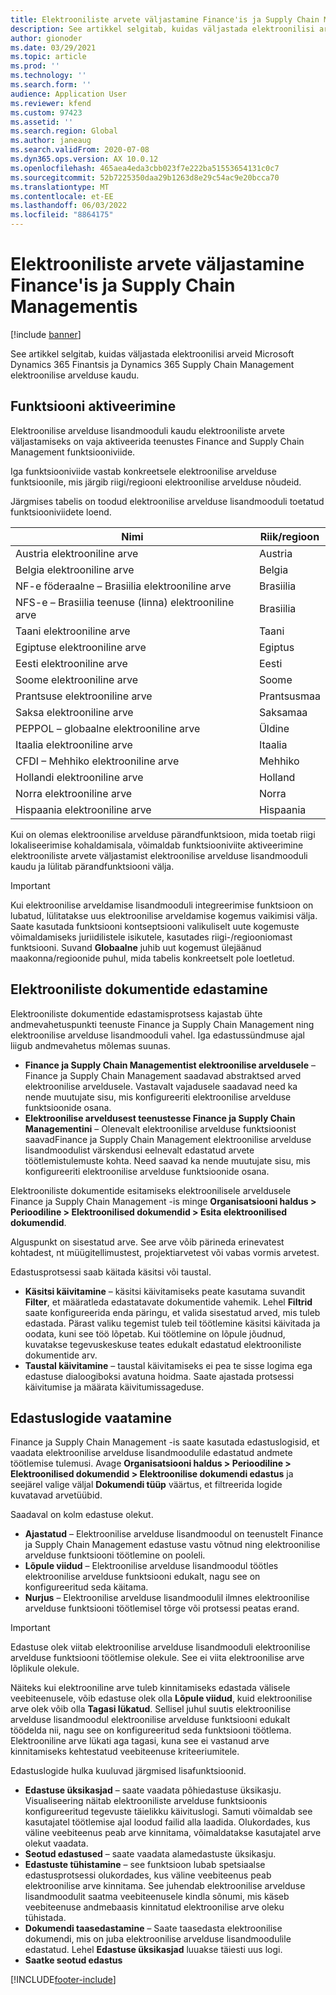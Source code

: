 ```yaml
---
title: Elektrooniliste arvete väljastamine Finance'is ja Supply Chain Managementis
description: See artikkel selgitab, kuidas väljastada elektroonilisi arveid Microsoft Dynamics 365 Finantsis ja Dynamics 365 Supply Chain Management elektroonilise arvelduse kaudu.
author: gionoder
ms.date: 03/29/2021
ms.topic: article
ms.prod: ''
ms.technology: ''
ms.search.form: ''
audience: Application User
ms.reviewer: kfend
ms.custom: 97423
ms.assetid: ''
ms.search.region: Global
ms.author: janeaug
ms.search.validFrom: 2020-07-08
ms.dyn365.ops.version: AX 10.0.12
ms.openlocfilehash: 465aea4eda3cbb023f7e222ba51553654131c0c7
ms.sourcegitcommit: 52b7225350daa29b1263d8e29c54ac9e20bcca70
ms.translationtype: MT
ms.contentlocale: et-EE
ms.lasthandoff: 06/03/2022
ms.locfileid: "8864175"
---
```

# <a name="issue-electronic-invoices-in-finance-and-supply-chain-management"></a>Elektrooniliste arvete väljastamine Finance'is ja Supply Chain Managementis

[!include [banner](../includes/banner.md)]

See artikkel selgitab, kuidas väljastada elektroonilisi arveid Microsoft Dynamics 365 Finantsis ja Dynamics 365 Supply Chain Management elektroonilise arvelduse kaudu.


## <a name="feature-activation"></a>Funktsiooni aktiveerimine

Elektroonilise arvelduse lisandmooduli kaudu elektrooniliste arvete väljastamiseks on vaja aktiveerida teenustes Finance and Supply Chain Management funktsiooniviide.

Iga funktsiooniviide vastab konkreetsele elektroonilise arvelduse funktsioonile, mis järgib riigi/regiooni elektroonilise arvelduse nõudeid.

Järgmises tabelis on toodud elektroonilise arvelduse lisandmooduli toetatud funktsiooniviidete loend.

| Nimi                                              | Riik/regioon |
|---------------------------------------------------|----------------|
|Austria elektrooniline arve                        |Austria         |
|Belgia elektrooniline arve                         |Belgia         |
|NF-e föderaalne – Brasiilia elektrooniline arve       |Brasiilia          |
|NFS-e – Brasiilia teenuse (linna) elektrooniline arve|Brasiilia          |
|Taani elektrooniline arve                          |Taani         |
|Egiptuse elektrooniline arve                        |Egiptus           |
|Eesti elektrooniline arve                        |Eesti         |
|Soome elektrooniline arve                         |Soome         |
|Prantsuse elektrooniline arve                          |Prantsusmaa          |
|Saksa elektrooniline arve                          |Saksamaa         |
|PEPPOL – globaalne elektrooniline arve                 |Üldine          |
|Itaalia elektrooniline arve                         |Itaalia           |
|CFDI – Mehhiko elektrooniline arve                  |Mehhiko          |
|Hollandi elektrooniline arve                           |Holland     |
|Norra elektrooniline arve                       |Norra          |
|Hispaania elektrooniline arve                         |Hispaania           |

Kui on olemas elektroonilise arvelduse pärandfunktsioon, mida toetab riigi lokaliseerimise kohaldamisala, võimaldab funktsiooniviite aktiveerimine elektrooniliste arvete väljastamist elektroonilise arvelduse lisandmooduli kaudu ja lülitab pärandfunktsiooni välja.

> [!IMPORTANT]
> Kui elektroonilise arveldamise lisandmooduli integreerimise funktsioon on lubatud, lülitatakse uus elektroonilise arveldamise kogemus vaikimisi välja. Saate kasutada funktsiooni kontseptsiooni valikuliselt uute kogemuste võimaldamiseks juriidilistele isikutele, kasutades riigi-/regiooniomast funktsiooni. Suvand **Globaalne** juhib uut kogemust ülejäänud maakonna/regioonide puhul, mida tabelis konkreetselt pole loetletud.

## <a name="submit-electronic-documents"></a>Elektrooniliste dokumentide edastamine

Elektrooniliste dokumentide edastamisprotsess kajastab ühte andmevahetuspunkti teenuste Finance ja Supply Chain Management ning elektroonilise arvelduse lisandmooduli vahel. Iga edastussündmuse ajal liigub andmevahetus mõlemas suunas.

- **Finance ja Supply Chain Managementist elektroonilise arveldusele** –Finance ja Supply Chain Management saadavad abstraktsed arved elektroonilise arveldusele. Vastavalt vajadusele saadavad need ka nende muutujate sisu, mis konfigureeriti elektroonilise arvelduse funktsioonide osana.
- **Elektroonilise arveldusest teenustesse Finance ja Supply Chain Managementini** – Olenevalt elektroonilise arvelduse funktsioonist saavadFinance ja Supply Chain Management elektroonilise arvelduse lisandmoodulist värskendusi eelnevalt edastatud arvete töötlemistulemuste kohta. Need saavad ka nende muutujate sisu, mis konfigureeriti elektroonilise arvelduse funktsioonide osana.

Elektrooniliste dokumentide esitamiseks elektroonilisele arveldusele Finance ja Supply Chain Management -is minge **Organisatsiooni haldus &gt; Perioodiline &gt; Elektroonilised dokumendid &gt; Esita elektroonilised dokumendid**.

Alguspunkt on sisestatud arve. See arve võib pärineda erinevatest kohtadest, nt müügitellimustest, projektiarvetest või vabas vormis arvetest.

Edastusprotsessi saab käitada käsitsi või taustal.

- **Käsitsi käivitamine** – käsitsi käivitamiseks peate kasutama suvandit **Filter**, et määratleda edastatavate dokumentide vahemik. Lehel **Filtrid** saate konfigureerida enda päringu, et valida sisestatud arved, mis tuleb edastada. Pärast valiku tegemist tuleb teil töötlemine käsitsi käivitada ja oodata, kuni see töö lõpetab. Kui töötlemine on lõpule jõudnud, kuvatakse tegevuskeskuse teates edukalt edastatud elektrooniliste dokumentide arv.
- **Taustal käivitamine** – taustal käivitamiseks ei pea te sisse logima ega edastuse dialoogiboksi avatuna hoidma. Saate ajastada protsessi käivitumise ja määrata käivitumissageduse.

## <a name="view-the-submission-logs"></a>Edastuslogide vaatamine

Finance ja Supply Chain Management -is saate kasutada edastuslogisid, et vaadata elektroonilise arvelduse lisandmoodulile edastatud andmete töötlemise tulemusi. Avage **Organisatsiooni haldus &gt; Perioodiline &gt; Elektroonilised dokumendid &gt; Elektroonilise dokumendi edastus** ja seejärel valige väljal **Dokumendi tüüp** väärtus, et filtreerida logide kuvatavad arvetüübid.

Saadaval on kolm edastuse olekut.

- **Ajastatud** – Elektroonilise arvelduse lisandmoodul on teenustelt Finance ja Supply Chain Management edastuse vastu võtnud ning elektroonilise arvelduse funktsiooni töötlemine on pooleli.
- **Lõpule viidud** – Elektroonilise arvelduse lisandmoodul töötles elektroonilise arvelduse funktsiooni edukalt, nagu see on konfigureeritud seda käitama.
- **Nurjus** – Elektroonilise arvelduse lisandmoodulil ilmnes elektroonilise arvelduse funktsiooni töötlemisel tõrge või protsessi peatas erand.

> [!IMPORTANT]
> Edastuse olek viitab elektroonilise arvelduse lisandmooduli elektroonilise arvelduse funktsiooni töötlemise olekule. See ei viita elektroonilise arve lõplikule olekule.
>
> Näiteks kui elektrooniline arve tuleb kinnitamiseks edastada välisele veebiteenusele, võib edastuse olek olla **Lõpule viidud**, kuid elektroonilise arve olek võib olla **Tagasi lükatud**. Sellisel juhul suutis elektroonilise arvelduse lisandmoodul elektroonilise arvelduse funktsiooni edukalt töödelda nii, nagu see on konfigureeritud seda funktsiooni töötlema. Elektrooniline arve lükati aga tagasi, kuna see ei vastanud arve kinnitamiseks kehtestatud veebiteenuse kriteeriumitele.

Edastuslogide hulka kuuluvad järgmised lisafunktsioonid.

- **Edastuse üksikasjad** – saate vaadata põhiedastuse üksikasju. Visualiseering näitab elektrooniliste arvelduse funktsioonis konfigureeritud tegevuste täielikku käivituslogi. Samuti võimaldab see kasutajatel töötlemise ajal loodud failid alla laadida. Olukordades, kus väline veebiteenus peab arve kinnitama, võimaldatakse kasutajatel arve olekut vaadata.
- **Seotud edastused** – saate vaadata alamedastuste üksikasju.
- **Edastuste tühistamine** – see funktsioon lubab spetsiaalse edastusprotsessi olukordades, kus väline veebiteenus peab elektroonilise arve kinnitama. See juhendab elektroonilise arvelduse lisandmoodulit saatma veebiteenusele kindla sõnumi, mis käseb veebiteenuse andmebaasis kinnitatud elektroonilise arve oleku tühistada.
- **Dokumendi taasedastamine** – Saate taasedasta elektroonilise dokumendi, mis on juba elektroonilise arvelduse lisandmoodulile edastatud. Lehel **Edastuse üksikasjad** luuakse täiesti uus logi.
- **Saatke seotud edastus**


[!INCLUDE[footer-include](../../includes/footer-banner.md)]
